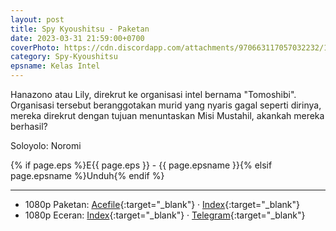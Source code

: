 ```yaml
---
layout: post
title: Spy Kyoushitsu - Paketan
date: 2023-03-31 21:59:00+0700
coverPhoto: https://cdn.discordapp.com/attachments/970663117057032232/1091373105244553277/mpv-shot0226.jpg
category: Spy-Kyoushitsu
epsname: Kelas Intel
---
```


Hanazono atau Lily, direkrut ke organisasi intel bernama "Tomoshibi". Organisasi tersebut beranggotakan murid yang nyaris gagal seperti dirinya, mereka direkrut dengan tujuan menuntaskan Misi Mustahil, akankah mereka berhasil?

Soloyolo: Noromi

{% if page.eps %}E{{ page.eps }} - {{ page.epsname }}{% elsif page.epsname %}Unduh{% endif %}

---
- 1080p Paketan: [Acefile](https://acefile.co/f/97955891){:target="_blank"} &middot; [Index](https://proyek.a-1ddl.workers.dev/1:/%5BGoTouchSomeGrass%5D%20Spy%20Kyoushitsu%20%5BWEB%5D%5B1080p%20AAC%5D.7z){:target="_blank"}<br>
- 1080p Eceran: [Index](https://proyek.a-1ddl.workers.dev/3:/Musim%20Dingin%202023/%5BWEB%5D/%5BGoTouchSomeGrass%5D%20Spy%20Kyoushitsu%20%5BWEB%5D%5B1080p%20AAC%5D/){:target="_blank"} &middot; [Telegram](https://t.me/a1fansub/233){:target="_blank"}